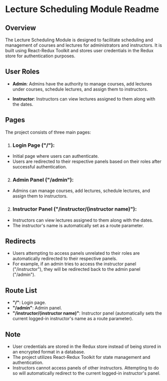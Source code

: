 # Lecture Scheduling Module Readme

## Overview

The Lecture Scheduling Module is designed to facilitate scheduling and management of courses and lectures for administrators and instructors. It is built using React-Redux Toolkit and stores user credentials in the Redux store for authentication purposes.

## User Roles

- **Admin**: Admins have the authority to manage courses, add lectures under courses, schedule lectures, and assign them to instructors.

- **Instructor**: Instructors can view lectures assigned to them along with the dates.

## Pages

The project consists of three main pages:

1. ### Login Page ("/"):
- Initial page where users can authenticate.
- Users are redirected to their respective panels based on their roles after successful authentication.

2. ### Admin Panel ("/admin"):
- Admins can manage courses, add lectures, schedule lectures, and assign them to instructors.

2. ### Instructor Panel ("/instructor/(instructor name)"):
- Instructors can view lectures assigned to them along with the dates.
- The instructor's name is automatically set as a route parameter.

## Redirects

- Users attempting to access panels unrelated to their roles are automatically redirected to their respective panels.
- For example, if an admin tries to access the instructor panel ("/instructor"), they will be redirected back to the admin panel ("/admin").

## Route List

- **"/"**: Login page.
- **"/admin"**: Admin panel.
- **"/instructor/(instructor name)"**: Instructor panel (automatically sets the current logged-in instructor's name as a route parameter).

## Note

- User credentials are stored in the Redux store instead of being stored in an encrypted format in a database.
- The project utilizes React-Redux Toolkit for state management and authentication.
- Instructors cannot access panels of other instructors. Attempting to do so will automatically redirect to the current logged-in instructor's panel.